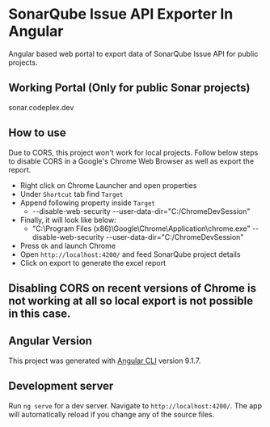 # SonarQube Issue API Exporter In Angular

Angular based web portal to export data of SonarQube Issue API for public projects. 

## Working Portal (Only for public Sonar projects)

sonar.codeplex.dev

## How to use

Due to CORS, this project won't work for local projects. Follow below steps to disable CORS in a Google's Chrome Web Browser as well as export the report.

- Right click on Chrome Launcher and open properties
- Under `Shortcut` tab find `Target`
- Append following property inside `Target`
    - --disable-web-security --user-data-dir="C:/ChromeDevSession"
- Finally, it will look like below:
    - "C:\Program Files (x86)\Google\Chrome\Application\chrome.exe" --disable-web-security --user-data-dir="C:/ChromeDevSession"
- Press `Ok` and launch Chrome 
- Open `http://localhost:4200/` and feed SonarQube project details
- Click on export to generate the excel report

## Disabling CORS on recent versions of Chrome is not working at all so local export is not possible in this case.

## Angular Version
This project was generated with [Angular CLI](https://github.com/angular/angular-cli) version 9.1.7.

## Development server

Run `ng serve` for a dev server. Navigate to `http://localhost:4200/`. The app will automatically reload if you change any of the source files.

